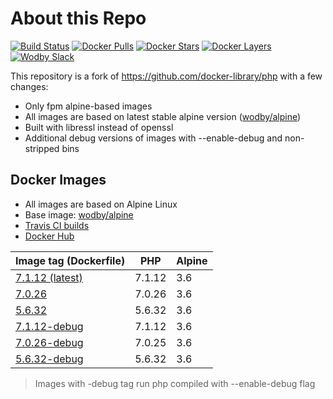 # About this Repo

[![Build Status](https://travis-ci.org/wodby/base-php.svg?branch=master)](https://travis-ci.org/wodby/base-php)
[![Docker Pulls](https://img.shields.io/docker/pulls/wodby/base-php.svg)](https://hub.docker.com/r/wodby/base-php)
[![Docker Stars](https://img.shields.io/docker/stars/wodby/base-php.svg)](https://hub.docker.com/r/wodby/base-php)
[![Docker Layers](https://images.microbadger.com/badges/image/wodby/base-php.svg)](https://microbadger.com/images/wodby/base-php)
[![Wodby Slack](http://slack.wodby.com/badge.svg)](http://slack.wodby.com)

This repository is a fork of https://github.com/docker-library/php with a few changes:

* Only fpm alpine-based images
* All images are based on latest stable alpine version ([wodby/alpine](https://github.com/wodby/alpine))
* Built with libressl instead of openssl
* Additional debug versions of images with --enable-debug and non-stripped bins

## Docker Images

* All images are based on Alpine Linux
* Base image: [wodby/alpine](https://github.com/wodby/alpine)
* [Travis CI builds](https://travis-ci.org/wodby/base-php) 
* [Docker Hub](https://hub.docker.com/r/wodby/base-php)

| Image tag (Dockerfile)                                                                              | PHP    | Alpine |
| --------------------------------------------------------------------------------------------------- | ------ | ------ |
| [7.1.12 (latest)](https://github.com/wodby/base-php/tree/master/7.1/alpine3.4/fpm/Dockerfile.wodby) | 7.1.12 | 3.6    |
| [7.0.26](https://github.com/wodby/base-php/tree/master/7.0/alpine3.4/fpm/Dockerfile.wodby)          | 7.0.26 | 3.6    |
| [5.6.32](https://github.com/wodby/base-php/tree/master/5.6/alpine3.4/fpm/Dockerfile.wodby)          | 5.6.32 | 3.6    |
| [7.1.12-debug](https://github.com/wodby/base-php/tree/master/7.1/alpine3.4/fpm/Dockerfile.wodby)    | 7.1.12 | 3.6    |
| [7.0.26-debug](https://github.com/wodby/base-php/tree/master/7.0/alpine3.4/fpm/Dockerfile.wodby)    | 7.0.25 | 3.6    |
| [5.6.32-debug](https://github.com/wodby/base-php/tree/master/5.6/alpine3.4/fpm/Dockerfile.wodby)    | 5.6.32 | 3.6    |

> Images with -debug tag run php compiled with --enable-debug flag
